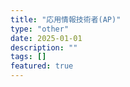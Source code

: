 ```yaml
---
title: "応用情報技術者(AP)"
type: "other"
date: 2025-01-01
description: ""
tags: []
featured: true
---
```

